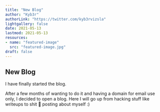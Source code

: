 ```yaml
---
title: "New Blog"
author: "Kyb3r"
authorLink: "https://twitter.com/kyb3rvizsla"
lightgallery: false
date: 2021-05-13
lastmod: 2021-05-13
resources:
- name: "featured-image"
  src: "featured-image.jpg"
draft: false
---
```

## New Blog
I have finally started the blog.

After a few months of wanting to do it and having a domain for email use only, I decided to open a blog. Here I will go up from hacking stuff like writeups to shit :poop: posting about myself :)